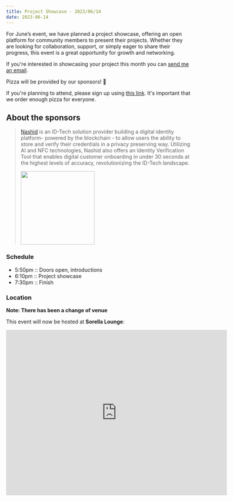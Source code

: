 ```yaml
---
title: Project Showcase - 2023/06/14
date: 2023-06-14
---
```


For June’s event, we have planned a project showcase, offering an open platform for community members to present their projects. Whether they are looking for collaboration, support, or simply eager to share their progress, this event is a great opportunity for growth and networking.

If you're interested in showcasing your project this month you can <a href="mailto:hussein@omango.org?subject=OmanGo Project Showcase">send me an email</a>.

Pizza will be provided by our sponsors! 🍕

If you're planning to attend, please sign up using [this link](https://tally.so/r/3xjP6k). It's important that we order enough pizza for everyone.

## About the sponsors

> [Nashid](https://nashid.io) is an ID-Tech solution provider building a digital identity platform- powered by the blockchain - to allow users the ability to store and verify their credentials in a privacy preserving way. Utilizing AI and NFC technologies, Nashid also offers an Identity Verification Tool that enables digital customer onboarding in under 30 seconds at the highest levels of accuracy, revolutionizing the ID-Tech landscape.
>
> <img style="width: 200px;" src="/images/sponsors/nashid.png" />

### Schedule

- 5:50pm :: Doors open, introductions
- 6:10pm :: Project showcase
- 7:30pm :: Finish

### Location

**Note: There has been a change of venue**

This event will now be hosted at **Sorella Lounge**:

<iframe src="https://www.google.com/maps/embed?pb=!1m18!1m12!1m3!1d3655.733218551059!2d58.211874599999994!3d23.6138989!2m3!1f0!2f0!3f0!3m2!1i1024!2i768!4f13.1!3m3!1m2!1s0x3e8dfd9d3a56eb0b%3A0x8a562bf1bf2678da!2sSorella%20Lounge!5e0!3m2!1sen!2som!4v1686500467459!5m2!1sen!2som" width="600" height="450" style="border:0;" allowfullscreen="" loading="lazy" referrerpolicy="no-referrer-when-downgrade"></iframe>
